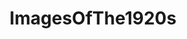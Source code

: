 ---
title: ImagesOfThe1920s
crosslinks:
- OldSchoolCool
- pics
- HistoryPorn
- silentmoviegifs
- TheWayWeWere
- imagesofnetwork
- PropagandaPosters
- coins
- u_2BrkOnThru
- Colorization
- Lost_Architecture
- mildlyinteresting
- MapPorn
- RetroFuturism
- Art
- ukpolitics
- whatisthisthing
- ArtDeco
- interestingasfuck
- oddlyweird
---